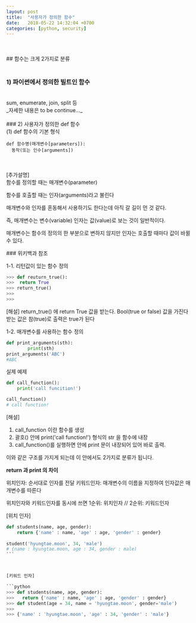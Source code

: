 ```yaml
---
layout: post
title:  "사용자가 정의한 함수"
date:   2018-05-22 14:32:04 +0700
categories: [python, security]
---
```


<br/>
<br/>
## 함수는 크게 2가지로 분류
<br/>
<br/>

### 1) 파이썬에서 정의한 빌트인 함수
<br/>
sum, enumerate, join, split 등
<br/>
_자세한 내용은 to be continue..._
<br/>
<br/>
### 2) 사용자가 정의한 def 함수
<br/>
(1) def 함수의 기본 형식

```
def 함수명(매개변수[parameters]):
  동작(또는 인수[arguments])
```
<br/>
<br/>
[추가설명]<br/>
함수를 정의할 때는 매개변수(parameter)

함수를 호출할 때는 인자(arguments)라고 불린다﻿

매개변수와 인자를 혼동해서 사용하기도 한다는데 아직 갈 길이 먼 것 같다.

즉, 매개변수는 변수(variable)
인자는 값(value)로 보는 것이 일반적이다.

매개변수는 함수의 정의의 한 부분으로 변하지 않지만
인자는 호출할 때마다 값이 바뀔 수 있다.


﻿### 위키백과 참조

1-1. 리턴값이 있는 함수 정의

```python
>>> def reuturn_true():
>>>  return True
>>> return_true()
>>>
>>>
```

[해설] return_true() 에 return True 값을 받는다.
Bool(true or false) 값을 가진다
받는 값은 참(true)로 출력은 true가 된다


1-2. 매개변수를 사용하는 함수 정의

```python
def print_arguments(sth):
        print(sth)
print_arguments('ABC')
#ABC
```

실제 예제
```python
def call_function():
    print('call funcition!')

call_function()
# call function!
```

[해설]
1) call_function 이란 함수를 생성
2) 괄호() 안에 print('call function!') 형식의 str 을 함수에 내장
3) call_function()를 실행하면 안에 print 문이 내장되어 있어 바로 출력.

이와 같은 구조를 가지게 되는데 이 안에서도 2가지로 분류가 됩니다.


**return 과 print 의 차이**



위치인자: 순서대로 인자를 전달
키워드인자: 매개변수의 이름을 지정하여 인자값은 매개변수를 따른다

위치인자와 키워드인자를 동시에 쓰면
1순위: 위치인자 // 2순위: 키워드인자

[위치 인자]

```python
def students(name, age, gender):
    return {'name' : name, 'age' : age, 'gender' : gender}
﻿
student('hyungtae.moon', 34, 'male')
# {name : hyungtae.moon, age : 34, gender : male)
﻿```



[키워드 인자]

```python
>>> def students(name, age, gender):
>>>   return {'name' : name, 'age' : age, 'gender' : gender}
>>> def student(age = 34, name = 'hyungtae.moon', gender='male')
>>>
>>> {'name' : 'hyungtae.moon', 'age' : 34, 'gender' : 'male'}
```
